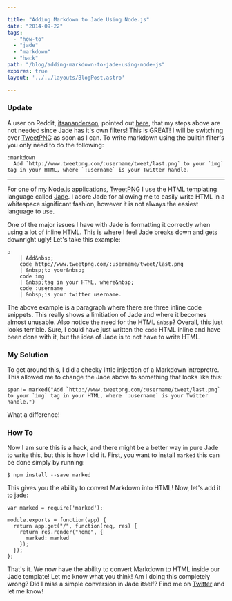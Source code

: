 ```yaml
---

title: "Adding Markdown to Jade Using Node.js"
date: "2014-09-22"
tags:
  - "how-to"
  - "jade"
  - "markdown"
  - "hack"
path: "/blog/adding-markdown-to-jade-using-node-js"
expires: true
layout: '../../layouts/BlogPost.astro'

---
```


### **Update**

A user on Reddit, [itsananderson](https://www.reddit.com/user/itsananderson), pointed out [here](https://www.reddit.com/r/node/comments/2hdb2l/adding_markdown_to_jade_using_nodejs/), that my steps above are not needed since Jade has it's own filters! This is GREAT! I will be switching over [TweetPNG](http://www.tweetpng.com) as soon as I can. To write markdown using the builtin filter's you only need to do the following:

```
:markdown
  Add `http://www.tweetpng.com/:username/tweet/last.png` to your `img` tag in your HTML, where `:username` is your Twitter handle.
```

---

For one of my Node.js applications, [TweetPNG](http://www.tweetpng.com) I use the HTML templating language called [Jade](http://jade-lang.com/). I adore Jade for allowing me to easily write HTML in a whitespace significant fashion, however it is not always the easiest language to use.

One of the major issues I have with Jade is formatting it correctly when using a lot of inline HTML. This is where I feel Jade breaks down and gets downright ugly! Let's take this example:

```
p
    | Add&nbsp;
    code http://www.tweetpng.com/:username/tweet/last.png
    | &nbsp;to your&nbsp;
    code img
    | &nbsp;tag in your HTML, where&nbsp;
    code :username
    | &nbsp;is your twitter username.
```

The above example is a paragraph where there are three inline code snippets. This really shows a limitiation of Jade and where it becomes almost unusable. Also notice the need for the HTML `&nbsp`? Overall, this just looks terrible. Sure, I could have just written the `code` HTML inline and have been done with it, but the idea of Jade is to not have to write HTML.

### My Solution

To get around this, I did a cheeky little injection of a Markdown intrepretre. This allowed me to change the Jade above to something that looks like this:

```
span!= marked("Add `http://www.tweetpng.com/:username/tweet/last.png` to your `img` tag in your HTML, where `:username` is your Twitter handle.")
```

What a difference!

### How To

Now I am sure this is a hack, and there might be a better way in pure Jade to write this, but this is how I did it. First, you want to install `marked` this can be done simply by running:

```
$ npm install --save marked
```

This gives you the ability to convert Markdown into HTML! Now, let's add it to jade:

```
var marked = require('marked');

module.exports = function(app) {
  return app.get("/", function(req, res) {
    return res.render("home", {
      marked: marked
    });
  });
};
```

That's it. We now have the ability to convert Markdown to HTML inside our Jade template! Let me know what you think! Am I doing this completely wrong? Did I miss a simple conversion in Jade itself? Find me on [Twitter](https://twitter.com/joshfinnie) and let me know!
